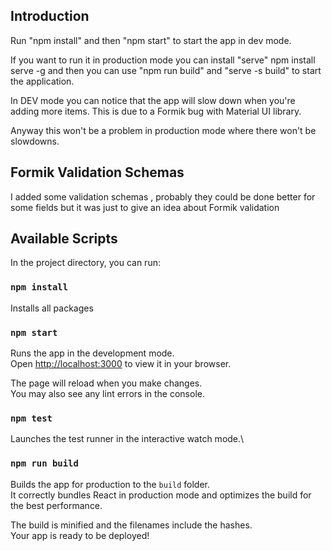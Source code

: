 ## Introduction

Run "npm install" and then "npm start" to start the app in dev mode.

If you want to run it in production mode you can install "serve" npm install serve -g and then you can use "npm run build" and "serve -s build" to start the application.

In DEV mode you can notice that  the app will slow down when you're adding more items. This is due to a Formik bug with Material UI library.

Anyway this won't be a problem in production mode where there won't be slowdowns.


## Formik Validation Schemas

I added some validation schemas , probably they could be done better for some fields but it was just to give an idea about Formik validation

## Available Scripts

In the project directory, you can run:

### `npm install`

Installs all packages

### `npm start`

Runs the app in the development mode.\
Open [http://localhost:3000](http://localhost:3000) to view it in your browser.

The page will reload when you make changes.\
You may also see any lint errors in the console.

### `npm test`

Launches the test runner in the interactive watch mode.\


### `npm run build`

Builds the app for production to the `build` folder.\
It correctly bundles React in production mode and optimizes the build for the best performance.

The build is minified and the filenames include the hashes.\
Your app is ready to be deployed!

